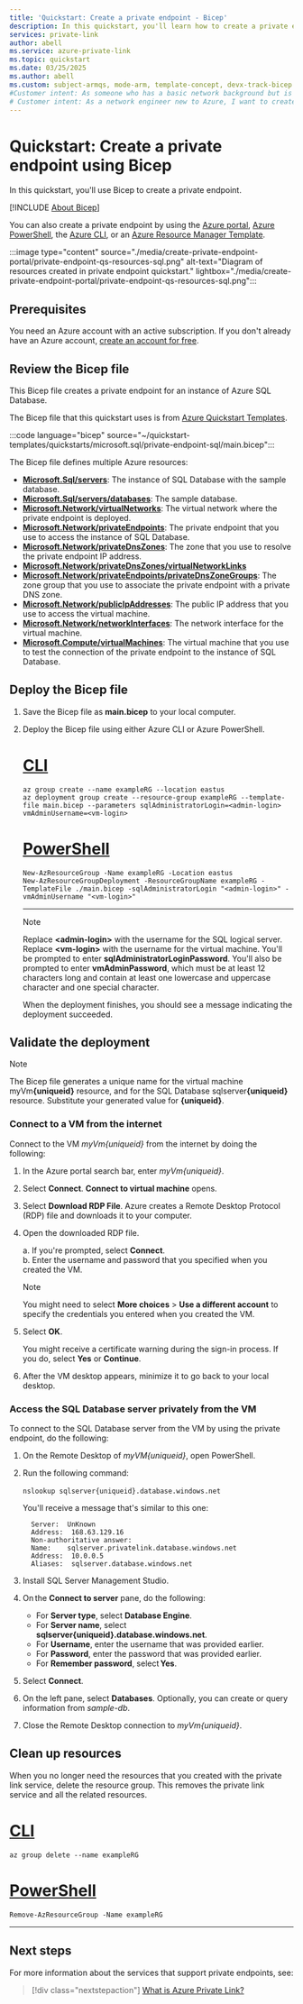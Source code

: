 ```yaml
---
title: 'Quickstart: Create a private endpoint - Bicep'
description: In this quickstart, you'll learn how to create a private endpoint using Bicep.
services: private-link
author: abell
ms.service: azure-private-link
ms.topic: quickstart
ms.date: 03/25/2025
ms.author: abell
ms.custom: subject-armqs, mode-arm, template-concept, devx-track-bicep
#Customer intent: As someone who has a basic network background but is new to Azure, I want to create a private endpoint using Bicep.
# Customer intent: As a network engineer new to Azure, I want to create a private endpoint using Bicep so that I can securely connect to Azure SQL Database without exposing it to the public internet.
---
```


# Quickstart: Create a private endpoint using Bicep

In this quickstart, you'll use Bicep to create a private endpoint.

[!INCLUDE [About Bicep](~/reusable-content/ce-skilling/azure/includes/resource-manager-quickstart-bicep-introduction.md)]

You can also create a private endpoint by using the [Azure portal](create-private-endpoint-portal.md), [Azure PowerShell](create-private-endpoint-powershell.md), the [Azure CLI](create-private-endpoint-cli.md), or an [Azure Resource Manager Template](create-private-endpoint-template.md).

:::image type="content" source="./media/create-private-endpoint-portal/private-endpoint-qs-resources-sql.png" alt-text="Diagram of resources created in private endpoint quickstart." lightbox="./media/create-private-endpoint-portal/private-endpoint-qs-resources-sql.png":::

## Prerequisites

You need an Azure account with an active subscription. If you don't already have an Azure account, [create an account for free](https://azure.microsoft.com/free/?WT.mc_id=A261C142F).

## Review the Bicep file

This Bicep file creates a private endpoint for an instance of Azure SQL Database.

The Bicep file that this quickstart uses is from [Azure Quickstart Templates](https://azure.microsoft.com/resources/templates/private-endpoint-sql/).

:::code language="bicep" source="~/quickstart-templates/quickstarts/microsoft.sql/private-endpoint-sql/main.bicep":::

The Bicep file defines multiple Azure resources:

- [**Microsoft.Sql/servers**](/azure/templates/microsoft.sql/servers): The instance of SQL Database with the sample database.
- [**Microsoft.Sql/servers/databases**](/azure/templates/microsoft.sql/servers/databases): The sample database.
- [**Microsoft.Network/virtualNetworks**](/azure/templates/microsoft.network/virtualnetworks): The virtual network where the private endpoint is deployed.
- [**Microsoft.Network/privateEndpoints**](/azure/templates/microsoft.network/privateendpoints): The private endpoint that you use to access the instance of SQL Database.
- [**Microsoft.Network/privateDnsZones**](/azure/templates/microsoft.network/privatednszones): The zone that you use to resolve the private endpoint IP address.
- [**Microsoft.Network/privateDnsZones/virtualNetworkLinks**](/azure/templates/microsoft.network/privatednszones/virtualnetworklinks)
- [**Microsoft.Network/privateEndpoints/privateDnsZoneGroups**](/azure/templates/microsoft.network/privateendpoints/privateDnsZoneGroups): The zone group that you use to associate the private endpoint with a private DNS zone.
- [**Microsoft.Network/publicIpAddresses**](/azure/templates/microsoft.network/publicIpAddresses): The public IP address that you use to access the virtual machine.
- [**Microsoft.Network/networkInterfaces**](/azure/templates/microsoft.network/networkinterfaces): The network interface for the virtual machine.
- [**Microsoft.Compute/virtualMachines**](/azure/templates/microsoft.compute/virtualmachines): The virtual machine that you use to test the connection of the private endpoint to the instance of SQL Database.

## Deploy the Bicep file

1. Save the Bicep file as **main.bicep** to your local computer.
1. Deploy the Bicep file using either Azure CLI or Azure PowerShell.

    # [CLI](#tab/CLI)

    ```azurecli
    az group create --name exampleRG --location eastus
    az deployment group create --resource-group exampleRG --template-file main.bicep --parameters sqlAdministratorLogin=<admin-login> vmAdminUsername=<vm-login>
    ```

    # [PowerShell](#tab/PowerShell)

    ```azurepowershell
    New-AzResourceGroup -Name exampleRG -Location eastus
    New-AzResourceGroupDeployment -ResourceGroupName exampleRG -TemplateFile ./main.bicep -sqlAdministratorLogin "<admin-login>" -vmAdminUsername "<vm-login>"
    ```

    ---

    > [!NOTE]
    > Replace **\<admin-login\>** with the username for the SQL logical server. Replace **\<vm-login\>** with the username for the virtual machine. You'll be prompted to enter **sqlAdministratorLoginPassword**. You'll also be prompted to enter **vmAdminPassword**, which must be at least 12 characters long and contain at least one lowercase and uppercase character and one special character.

    When the deployment finishes, you should see a message indicating the deployment succeeded.

## Validate the deployment

> [!NOTE]
> The Bicep file generates a unique name for the virtual machine myVm<b>{uniqueid}</b> resource, and for the SQL Database sqlserver<b>{uniqueid}</b> resource. Substitute your generated value for **{uniqueid}**.

### Connect to a VM from the internet

Connect to the VM _myVm{uniqueid}_ from the internet by doing the following:

1. In the Azure portal search bar, enter _myVm{uniqueid}_.

1. Select **Connect**. **Connect to virtual machine** opens.

1. Select **Download RDP File**. Azure creates a Remote Desktop Protocol (RDP) file and downloads it to your computer.

1. Open the downloaded RDP file.

   a. If you're prompted, select **Connect**.  
   b. Enter the username and password that you specified when you created the VM.

      > [!NOTE]
      > You might need to select **More choices** > **Use a different account** to specify the credentials you entered when you created the VM.

1. Select **OK**.

   You might receive a certificate warning during the sign-in process. If you do, select **Yes** or **Continue**.

1. After the VM desktop appears, minimize it to go back to your local desktop.

### Access the SQL Database server privately from the VM

To connect to the SQL Database server from the VM by using the private endpoint, do the following:

1.  On the Remote Desktop of _myVM{uniqueid}_, open PowerShell.
1.  Run the following command:

    `nslookup sqlserver{uniqueid}.database.windows.net` 

    You'll receive a message that's similar to this one:

    ```
      Server:  UnKnown
      Address:  168.63.129.16
      Non-authoritative answer:
      Name:    sqlserver.privatelink.database.windows.net
      Address:  10.0.0.5
      Aliases:  sqlserver.database.windows.net
    ```

1.  Install SQL Server Management Studio.

1.  On the **Connect to server** pane, do the following:
    - For **Server type**, select **Database Engine**.
    - For **Server name**, select **sqlserver{uniqueid}.database.windows.net**.
    - For **Username**, enter the username that was provided earlier.
    - For **Password**, enter the password that was provided earlier.
    - For **Remember password**, select **Yes**.

1. Select **Connect**.
1. On the left pane, select **Databases**. Optionally, you can create or query information from _sample-db_.
1. Close the Remote Desktop connection to _myVm{uniqueid}_.

## Clean up resources

When you no longer need the resources that you created with the private link service, delete the resource group. This removes the private link service and all the related resources.

# [CLI](#tab/CLI)

```azurecli-interactive
az group delete --name exampleRG
```

# [PowerShell](#tab/PowerShell)

```azurepowershell-interactive
Remove-AzResourceGroup -Name exampleRG
```

---

## Next steps

For more information about the services that support private endpoints, see:

> [!div class="nextstepaction"]
> [What is Azure Private Link?](private-link-overview.md#availability)
